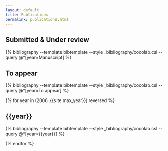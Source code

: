 ```yaml
---
layout: default
title: Publications
permalink: publications.html
---
```

## Submitted & Under review

{% bibliography --template bibtemplate --style _bibliography/cocolab.csl --query @*[year=Manuscript] %}

## To appear

{% bibliography --template bibtemplate --style _bibliography/cocolab.csl --query @*[year=To appear] %}

{% for year in (2006..{{site.max_year}}) reversed %}

<a class="subtle_link" name="{{year}}"></a>

<h2>{{year}}</h2>

{% bibliography --template bibtemplate --style _bibliography/cocolab.csl --query @*[year={{year}}] %}

{% endfor %}
